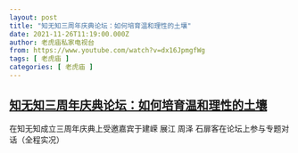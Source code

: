 ```yaml
---
layout: post
title: "知无知三周年庆典论坛：如何培育温和理性的土壤"
date: 2021-11-26T11:19:00.000Z
author: 老虎庙私家电视台
from: https://www.youtube.com/watch?v=dx16JpmgfWg
tags: [ 老虎庙 ]
categories: [ 老虎庙 ]
---
```

<!--1637925540000-->
[知无知三周年庆典论坛：如何培育温和理性的土壤](https://www.youtube.com/watch?v=dx16JpmgfWg)
------

<div>
在知无知成立三周年庆典上受邀嘉宾于建嵘 展江 周泽 石扉客在论坛上参与专题对话（全程实况）
</div>
